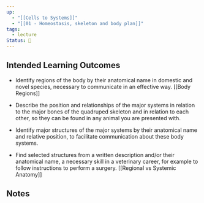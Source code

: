 ```yaml
---
up:
  - "[[Cells to Systems]]"
  - "[[01 - Homeostasis, skeleton and body plan]]"
tags:
  - lecture
Status: 🌳
---
```

## Intended Learning Outcomes
- Identify regions of the body by their anatomical name in domestic and novel species, necessary to communicate in an effective way.
[[Body Regions]]

- Describe the position and relationships of the major systems in relation to the major bones of the quadruped skeleton and in relation to each other, so they can be found in any animal you are presented with.
- Identify major structures of the major systems by their anatomical name and relative position, to facilitate communication about these body systems.
- Find selected structures from a written description and/or their anatomical name, a necessary skill in a veterinary career, for example to follow instructions to perform a surgery.
[[Regional vs Systemic Anatomy]]

## Notes